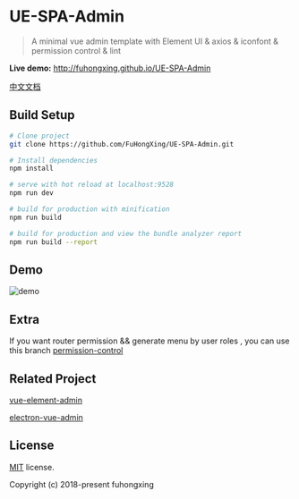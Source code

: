 # UE-SPA-Admin

> A minimal vue admin template with Element UI & axios & iconfont & permission control & lint

**Live demo:** http://fuhongxing.github.io/UE-SPA-Admin

[中文文档](https://github.com/fuhongxing/UE-SPA-Admin/blob/master/README-zh.md)

## Build Setup

```bash
# Clone project
git clone https://github.com/FuHongXing/UE-SPA-Admin.git

# Install dependencies
npm install

# serve with hot reload at localhost:9528
npm run dev

# build for production with minification
npm run build

# build for production and view the bundle analyzer report
npm run build --report
```

## Demo

![demo](https://github.com/fuhongxing/fuhongxing.github.io/blob/master/images/demo.gif)

## Extra

If you want router permission && generate menu by user roles , you can use this branch [permission-control](https://github.com/fuhongxing/UE-SPA-Admin/tree/permission-control)

## Related Project

[vue-element-admin](https://github.com/fuhongxing/vue-element-admin)

[electron-vue-admin](https://github.com/fuhongxing/electron-vue-admin)

## License

[MIT](https://github.com/fuhongxing/UE-SPA-Admin/blob/master/LICENSE) license.

Copyright (c) 2018-present fuhongxing
